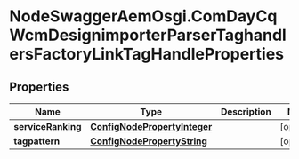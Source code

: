 # NodeSwaggerAemOsgi.ComDayCqWcmDesignimporterParserTaghandlersFactoryLinkTagHandleProperties

## Properties

Name | Type | Description | Notes
------------ | ------------- | ------------- | -------------
**serviceRanking** | [**ConfigNodePropertyInteger**](ConfigNodePropertyInteger.md) |  | [optional] 
**tagpattern** | [**ConfigNodePropertyString**](ConfigNodePropertyString.md) |  | [optional] 


